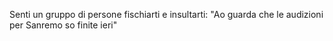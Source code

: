 Senti un gruppo di persone fischiarti e insultarti:
"Ao guarda che le audizioni per Sanremo so finite ieri"

